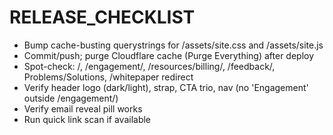 # RELEASE_CHECKLIST
- Bump cache-busting querystrings for /assets/site.css and /assets/site.js
- Commit/push; purge Cloudflare cache (Purge Everything) after deploy
- Spot-check: /, /engagement/, /resources/billing/, /feedback/, Problems/Solutions, /whitepaper redirect
- Verify header logo (dark/light), strap, CTA trio, nav (no 'Engagement' outside /engagement/)
- Verify email reveal pill works
- Run quick link scan if available